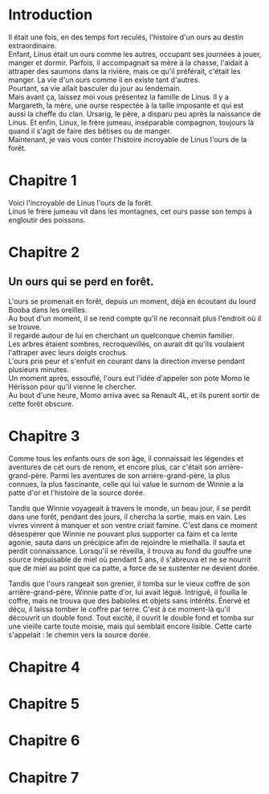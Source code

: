 # Introduction
Il était une fois, en des temps fort reculés, l'histoire d'un ours au destin extraordinaire.  
Enfant, Linus était un ours comme les autres, occupant ses journées à jouer, manger et dormir. Parfois, il accompagnait sa mère à la chasse, l'aidait à attraper des saumons dans la rivière, mais ce qu'il préférait, c'était les manger. La vie d'un ours comme il en existe tant d'autres.  
Pourtant, sa vie allait basculer du jour au lendemain.   
Mais avant ça, laissez moi vous présentez la famille de Linus. Il y a Margareth, la mère, une ourse respectée à la taille imposante et qui est aussi la cheffe du clan. Ursarig, le père, a disparu peu après la naissance de Linus. Et enfin, Linux, le frère jumeau, inséparable compagnon, toujours là quand il s'agit de faire des bêtises ou de manger.  
Maintenant, je vais vous conter l'histoire incroyable de Linus l'ours de la forêt. 

# Chapitre 1 

Voici l'incroyable de Linus l'ours de la forêt.  
Linus le frère jumeau vit dans les montagnes, cet ours passe son temps à engloutir des poissons.   


# Chapitre 2

## Un ours qui se perd en forêt.

L'ours se promenait en forêt, depuis un moment, déjà en écoutant du lourd Booba dans les oreilles.  
Au bout d'un moment, il se rend compte qu'il ne reconnait plus l'endroit où il se trouve.  
Il regarde autour de lui en cherchant un quelconque chemin familier.  
Les arbres étaient sombres, recroquevillés, on aurait dit qu'ils voulaient l'attraper avec leurs doigts crochus.  
L'ours pris peur et s'enfuit en courant dans la direction inverse pendant plusieurs minutes.  
Un moment après, essouflé, l'ours eut l'idée d'appeler son pote Momo le Hérisson pour qu'il vienne le chercher.  
Au bout d'une heure, Momo arriva avec sa Renault 4L, et ils purent sortir de cette forêt obscure.  

# Chapitre 3

Comme tous les enfants ours de son âge, il connaissait les légendes et aventures de cet ours de renom, et encore plus, car c'était son arrière-grand-père. Parmi les aventures de son arrière-grand-père, la plus connues, la plus fascinante, celle qui lui value le surnom de Winnie a la patte d'or et l'histoire de la source dorée.

Tandis que Winnie voyageait à travers le monde, un beau jour, il se perdit dans une forêt, pendant des jours, il chercha la sortie, mais en vain. Les vivres vinrent à manquer et son ventre criait famine. C'est dans ce moment désespérer que Winnie ne pouvant plus supporter ca faim et ca lente agonie, sauta dans un précipice afin de rejoindre le mielhalla. Il sauta et perdit connaissance. Lorsqu'il se réveilla, il trouva au fond du gouffre une source inépuisable de miel où pendant 5 ans, il s'abreuva et ne se nourrit que de miel au point que ca patte, a force de se sustenter ne devient dorée.

Tandis que l'ours rangeait son grenier, il tomba sur le vieux coffre de son arrière-grand-père, Winnie patte d'or, lui avait légué. Intrigué, il fouilla le coffre, mais ne trouva que des babioles et objets sans intérêts. Énervé et déçu, il laissa tomber le coffre par terre. C'est à ce moment-là qu'il découvrit un double fond. Tout excité, il ouvrit le double fond et tomba sur une vieille carte toute moisie, mais qui semblait encore lisible. Cette carte s'appelait : le chemin vers la source dorée.

# Chapitre 4


# Chapitre 5


# Chapitre 6


# Chapitre 7


